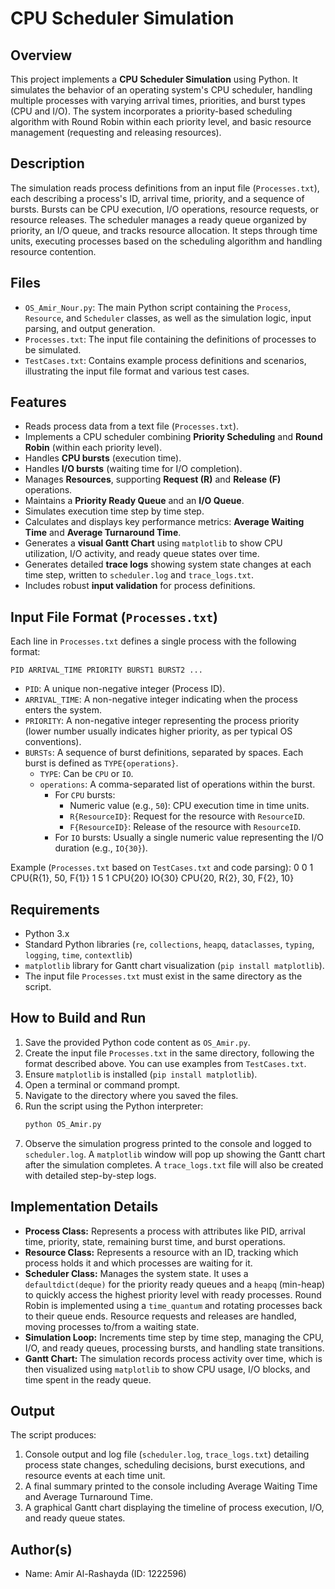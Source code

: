 # CPU Scheduler Simulation

## Overview

This project implements a **CPU Scheduler Simulation** using Python. It simulates the behavior of an operating system's CPU scheduler, handling multiple processes with varying arrival times, priorities, and burst types (CPU and I/O). The system incorporates a priority-based scheduling algorithm with Round Robin within each priority level, and basic resource management (requesting and releasing resources).

## Description

The simulation reads process definitions from an input file (`Processes.txt`), each describing a process's ID, arrival time, priority, and a sequence of bursts. Bursts can be CPU execution, I/O operations, resource requests, or resource releases. The scheduler manages a ready queue organized by priority, an I/O queue, and tracks resource allocation. It steps through time units, executing processes based on the scheduling algorithm and handling resource contention.

## Files

*   `OS_Amir_Nour.py`: The main Python script containing the `Process`, `Resource`, and `Scheduler` classes, as well as the simulation logic, input parsing, and output generation.
*   `Processes.txt`: The input file containing the definitions of processes to be simulated.
*   `TestCases.txt`: Contains example process definitions and scenarios, illustrating the input file format and various test cases.

## Features

*   Reads process data from a text file (`Processes.txt`).
*   Implements a CPU scheduler combining **Priority Scheduling** and **Round Robin** (within each priority level).
*   Handles **CPU bursts** (execution time).
*   Handles **I/O bursts** (waiting time for I/O completion).
*   Manages **Resources**, supporting **Request (R)** and **Release (F)** operations.
*   Maintains a **Priority Ready Queue** and an **I/O Queue**.
*   Simulates execution time step by time step.
*   Calculates and displays key performance metrics: **Average Waiting Time** and **Average Turnaround Time**.
*   Generates a **visual Gantt Chart** using `matplotlib` to show CPU utilization, I/O activity, and ready queue states over time.
*   Generates detailed **trace logs** showing system state changes at each time step, written to `scheduler.log` and `trace_logs.txt`.
*   Includes robust **input validation** for process definitions.

## Input File Format (`Processes.txt`)

Each line in `Processes.txt` defines a single process with the following format:

`PID ARRIVAL_TIME PRIORITY BURST1 BURST2 ...`

*   `PID`: A unique non-negative integer (Process ID).
*   `ARRIVAL_TIME`: A non-negative integer indicating when the process enters the system.
*   `PRIORITY`: A non-negative integer representing the process priority (lower number usually indicates higher priority, as per typical OS conventions).
*   `BURSTs`: A sequence of burst definitions, separated by spaces. Each burst is defined as `TYPE{operations}`.
    *   `TYPE`: Can be `CPU` or `IO`.
    *   `operations`: A comma-separated list of operations within the burst.
        *   For `CPU` bursts:
            *   Numeric value (e.g., `50`): CPU execution time in time units.
            *   `R{ResourceID}`: Request for the resource with `ResourceID`.
            *   `F{ResourceID}`: Release of the resource with `ResourceID`.
        *   For `IO` bursts: Usually a single numeric value representing the I/O duration (e.g., `IO{30}`).

Example (`Processes.txt` based on `TestCases.txt` and code parsing):
0 0 1 CPU{R{1}, 50, F{1}}
1 5 1 CPU{20} IO{30} CPU{20, R{2}, 30, F{2}, 10}


## Requirements

*   Python 3.x
*   Standard Python libraries (`re`, `collections`, `heapq`, `dataclasses`, `typing`, `logging`, `time`, `contextlib`)
*   `matplotlib` library for Gantt chart visualization (`pip install matplotlib`).
*   The input file `Processes.txt` must exist in the same directory as the script.

## How to Build and Run

1.  Save the provided Python code content as `OS_Amir.py`.
2.  Create the input file `Processes.txt` in the same directory, following the format described above. You can use examples from `TestCases.txt`.
3.  Ensure `matplotlib` is installed (`pip install matplotlib`).
4.  Open a terminal or command prompt.
5.  Navigate to the directory where you saved the files.
6.  Run the script using the Python interpreter:
    ```bash
    python OS_Amir.py
    ```
7.  Observe the simulation progress printed to the console and logged to `scheduler.log`. A `matplotlib` window will pop up showing the Gantt chart after the simulation completes. A `trace_logs.txt` file will also be created with detailed step-by-step logs.

## Implementation Details

*   **Process Class:** Represents a process with attributes like PID, arrival time, priority, state, remaining burst time, and burst operations.
*   **Resource Class:** Represents a resource with an ID, tracking which process holds it and which processes are waiting for it.
*   **Scheduler Class:** Manages the system state. It uses a `defaultdict(deque)` for the priority ready queues and a `heapq` (min-heap) to quickly access the highest priority level with ready processes. Round Robin is implemented using a `time_quantum` and rotating processes back to their queue ends. Resource requests and releases are handled, moving processes to/from a waiting state.
*   **Simulation Loop:** Increments time step by time step, managing the CPU, I/O, and ready queues, processing bursts, and handling state transitions.
*   **Gantt Chart:** The simulation records process activity over time, which is then visualized using `matplotlib` to show CPU usage, I/O blocks, and time spent in the ready queue.

## Output

The script produces:
1.  Console output and log file (`scheduler.log`, `trace_logs.txt`) detailing process state changes, scheduling decisions, burst executions, and resource events at each time unit.
2.  A final summary printed to the console including Average Waiting Time and Average Turnaround Time.
3.  A graphical Gantt chart displaying the timeline of process execution, I/O, and ready queue states.

## Author(s)

*   Name: Amir Al-Rashayda (ID: 1222596)
